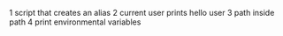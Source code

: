 1 script that creates an alias
2 current user prints hello user
3 path inside path
4 print environmental variables
